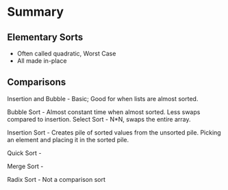 # Summary

## Elementary Sorts
- Often called quadratic, Worst Case
- All made in-place

## Comparisons
Insertion and Bubble - Basic; Good for when lists are almost sorted.

Bubble Sort - Almost constant time when almost sorted. Less swaps compared to insertion.
Select Sort - N*N, swaps the entire array.

Insertion Sort - Creates pile of sorted values from the unsorted pile. Picking an element and placing it in the sorted pile.

Quick Sort -

Merge Sort -

Radix Sort - Not a comparison sort